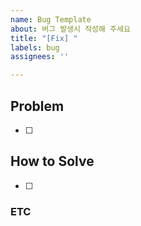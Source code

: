 ```yaml
---
name: Bug Template
about: 버그 발생시 작성해 주세요
title: "[Fix] "
labels: bug
assignees: ''

---
```


## Problem
<!-- 무슨 문제인지 간단히 작성해 주세요 -->

- [ ] 

## How to Solve
<!-- 어떻게 해결했는지 작성해 주세요 -->

- [ ] 

### ETC <!-- (Optional) -->
<!-- 기타 참고사항을 작성해 주세요 -->
